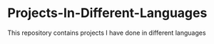 # Projects-In-Different-Languages
This repository contains projects I have done in different languages
